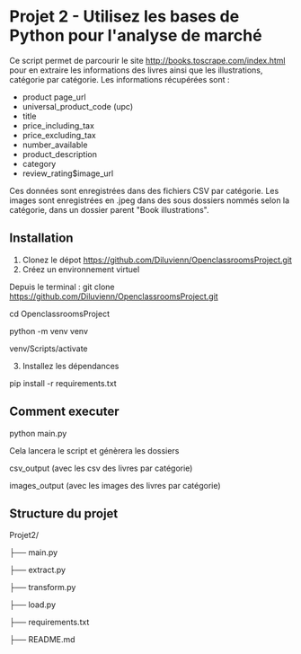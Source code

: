 # Projet 2 - Utilisez les bases de Python pour l'analyse de marché

Ce script permet de parcourir le site http://books.toscrape.com/index.html pour en extraire les informations 
des livres ainsi que les illustrations, catégorie par catégorie.
Les informations récupérées sont :
 - product page_url
 - universal_product_code (upc)
 - title
 - price_including_tax
 - price_excluding_tax
 - number_available
 - product_description
 - category
 - review_rating$image_url

Ces données sont enregistrées dans des fichiers CSV par catégorie.
Les images sont enregistrées en .jpeg dans des sous dossiers nommés selon la catégorie, dans un dossier parent 
"Book illustrations".

## Installation
1. Clonez le dépot
https://github.com/Diluvienn/OpenclassroomsProject.git
2. Créez un environnement virtuel

Depuis le terminal :
git clone https://github.com/Diluvienn/OpenclassroomsProject.git

cd OpenclassroomsProject

python -m venv venv

venv/Scripts/activate

3. Installez les dépendances 

pip install -r requirements.txt

## Comment executer

python main.py

Cela lancera le script et génèrera les dossiers 

csv_output (avec les csv des livres par catégorie)

images_output (avec les images des livres par catégorie)


## Structure du projet

Projet2/

├── main.py

├── extract.py

├── transform.py

├── load.py

├── requirements.txt

├── README.md


